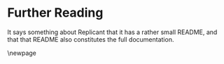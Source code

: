 # Further Reading

It says something about Replicant that it has a rather small README, and that that README also constitutes the full documentation.

\newpage